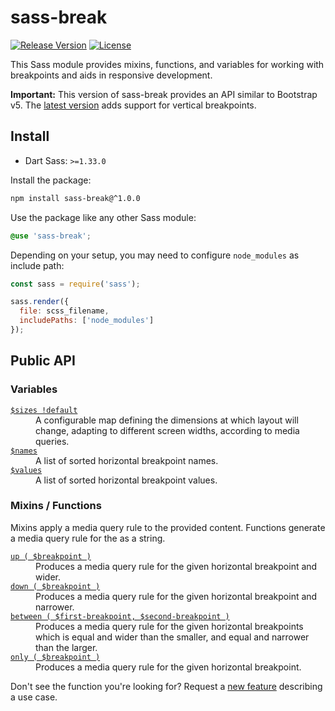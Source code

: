 # sass-break

[![Release Version](https://img.shields.io/npm/v/sass-break.svg)](https://www.npmjs.com/package/sass-break)
[![License](https://img.shields.io/badge/License-MIT-blue.svg)](https://opensource.org/licenses/MIT)

This Sass module provides mixins, functions, and variables for working with breakpoints and aids in responsive development.

**Important:** This version of sass-break provides an API similar to Bootstrap v5. The [latest version](//github.com/roydukkey/sass-module-break/) adds support for vertical breakpoints.

## Install

* Dart Sass: `>=1.33.0`

Install the package:

```bash
npm install sass-break@^1.0.0
```

Use the package like any other Sass module:

```scss
@use 'sass-break';
```

Depending on your setup, you may need to configure `node_modules` as include path:

```js
const sass = require('sass');

sass.render({
  file: scss_filename,
  includePaths: ['node_modules']
});
```

## Public API

### Variables

<dl>

  <dt><a href="//github.com/roydukkey/sass-module-break/blob/1.x.x/src/break/_horizontal-sizes.sass"><code>$sizes !default</code></a></dt>
  <dd>A configurable map defining the dimensions at which layout will change, adapting to different screen widths, according to media queries.</dd>

  <dt><a href="//github.com/roydukkey/sass-module-break/blob/1.x.x/src/break/_horizontal-sizes.sass"><code>$names</code></a></dt>
  <dd>A list of sorted horizontal breakpoint names.</dd>

  <dt><a href="//github.com/roydukkey/sass-module-break/blob/1.x.x/src/break/_horizontal-sizes.sass"><code>$values</code></a></dt>
  <dd>A list of sorted horizontal breakpoint values.</dd>

</dl>

### Mixins / Functions

Mixins apply a media query rule to the provided content. Functions generate a media query rule for the as a string.

<dl>

  <dt><a href="//github.com/roydukkey/sass-module-break/blob/1.x.x/src/break/_out.sass"><code>up ( $breakpoint )</code></a></dt>
  <dd>Produces a media query rule for the given horizontal breakpoint and wider.</dd>

  <dt><a href="//github.com/roydukkey/sass-module-break/blob/1.x.x/src/break/_in.sass"><code>down ( $breakpoint )</code></a></dt>
  <dd>Produces a media query rule for the given horizontal breakpoint and narrower.</dd>

  <dt><a href="//github.com/roydukkey/sass-module-break/blob/1.x.x/src/break/_in-between.sass"><code>between ( $first-breakpoint, $second-breakpoint )</code></a></dt>
  <dd>Produces a media query rule for the given horizontal breakpoints which is equal and wider than the smaller, and equal and narrower than the larger.</dd>

  <dt><a href="//github.com/roydukkey/sass-module-break/blob/1.x.x/src/break/_in-only.sass"><code>only ( $breakpoint )</code></a></dt>
  <dd>Produces a media query rule for the given horizontal breakpoint.</dd>

</dl>

Don't see the function you're looking for? Request a [new feature](//github.com/roydukkey/sass-module-break/issues/new) describing a use case.
